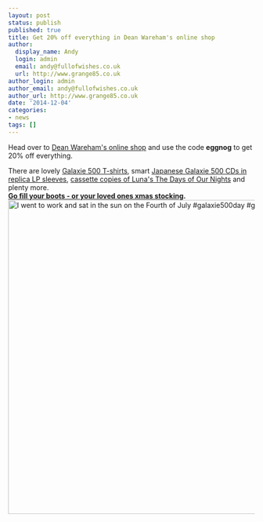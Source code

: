 ```yaml
---
layout: post
status: publish
published: true
title: Get 20% off everything in Dean Wareham's online shop
author:
  display_name: Andy
  login: admin
  email: andy@fullofwishes.co.uk
  url: http://www.grange85.co.uk
author_login: admin
author_email: andy@fullofwishes.co.uk
author_url: http://www.grange85.co.uk
date: '2014-12-04'
categories:
- news
tags: []
---
```

<p>Head over to <a href="http://deanwareham.bigcartel.com/products">Dean Wareham's online shop</a> and use the code <strong>eggnog</strong> to get 20% off everything. </p>
<p>There are lovely <a href="http://deanwareham.bigcartel.com/product/galaxie-500-grey-t-shirt">Galaxie 500 T-shirts</a>, smart <a href="http://deanwareham.bigcartel.com/product/today-japanese-mini-lp-replica">Japanese Galaxie 500 CDs in replica LP sleeves</a>, <a href="http://deanwareham.bigcartel.com/product/luna-the-days-of-our-nights-cassette">cassette copies of Luna's The Days of Our Nights</a> and plenty more.<br />
<strong><a href="http://deanwareham.bigcartel.com/products">Go fill your boots - or your loved ones xmas stocking</a>.</strong><br />
<a href="https://www.flickr.com/photos/grange85/14571624355" title="I went to work and sat in the sun on the Fourth of July #galaxie500day #galaxie500  #tshirt by Andy Aldridge, on Flickr"><img class="aligncenter" src="https://farm6.staticflickr.com/5154/14571624355_29ec5d1126_z.jpg" width="640" height="640" alt="I went to work and sat in the sun on the Fourth of July #galaxie500day #galaxie500  #tshirt"></a></p>
